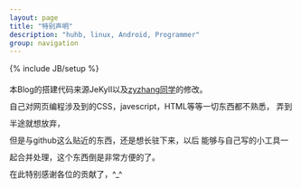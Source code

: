 ```yaml
---
layout: page
title: "特别声明"
description: "huhb, linux, Android, Programmer"
group: navigation
---
```

{% include JB/setup %}
<div style="line-height: 30px;">
本Blog的搭建代码来源JeKyII以及<a href="http://zyzhang.github.com" target="_blank">zyzhang同学</a>的修改。<br>
自己对网页编程涉及到的CSS，javescript，HTML等等一切东西都不熟悉，
弄到半途就想放弃，<br>但是与github这么贴近的东西，还是想长驻下来，以后
能够与自己写的小工具一起合并处理，这个东西倒是非常方便的了。<br>
在此特别感谢各位的贡献了，^_^
</div>
